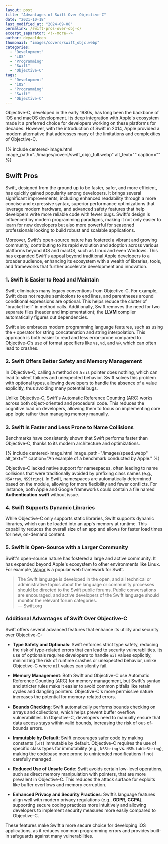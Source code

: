 ```yaml
---
layout: post
title: "Advantages of Swift Over Objective-C"
date: "2021-10-18"
last_modified_at: "2024-09-08"
permalink: /swift-pros-over-obj-c/
excerpt_separator: <!--more-->
author: deyaeldeen
thumbnail: "images/covers/swift_objc.webp"
categories: 
  - "Development"
  - "iOS"
  - "Programming"
  - "Swift"
  - "Objective-C"
tags: 
  - "Development"
  - "iOS"
  - "Programming"
  - "Swift"
  - "Objective-C"
---
```


Objective-C, developed in the early 1980s, has long been the backbone of iOS and macOS development. Its deep integration with Apple's ecosystem made it a preferred choice for developers working on these platforms for decades. However, with the introduction of Swift in 2014, Apple provided a modern alternative that addresses many of the limitations and complexities of Objective-C.

<!--more-->  

{%
 include centered-image.html 
 image_path="../images/covers/swift_objc_full.webp"
 alt_text="" 
 caption=""
%}


## Swift Pros

Swift, designed from the ground up to be faster, safer, and more efficient, has quickly gained popularity among developers. It brings several significant improvements, including enhanced readability through a more concise and expressive syntax, superior performance optimizations that leverage modern hardware, and advanced safety features that help developers write more reliable code with fewer bugs. Swift's design is influenced by modern programming paradigms, making it not only easier to learn for new developers but also more powerful for seasoned professionals looking to build robust and scalable applications.

Moreover, Swift's open-source nature has fostered a vibrant and growing community, contributing to its rapid evolution and adoption across various platforms beyond iOS and macOS, such as Linux and even Windows. This has expanded Swift's appeal beyond traditional Apple developers to a broader audience, enhancing its ecosystem with a wealth of libraries, tools, and frameworks that further accelerate development and innovation.

### 1. Swift is Easier to Read and Maintain

Swift eliminates many legacy conventions from Objective-C. For example, Swift does not require semicolons to end lines, and parentheses around conditional expressions are optional. This helps reduce the clutter of "bracket hell" in method calls. Additionally, Swift removes the need for two separate files (header and implementation); the **LLVM** compiler automatically figures out dependencies.

Swift also embraces modern programming language features, such as using the `+` operator for string concatenation and string interpolation. This approach is both easier to read and less error-prone compared to Objective-C’s use of format specifiers like `%s`, `%d`, and `%@`, which can often lead to crashes.

### 2. Swift Offers Better Safety and Memory Management

In Objective-C, calling a method on a `nil` pointer does nothing, which can lead to silent failures and unexpected behavior. Swift solves this problem with optional types, allowing developers to handle the absence of a value explicitly, thus avoiding many potential bugs.

Unlike Objective-C, Swift's Automatic Reference Counting (ARC) works across both object-oriented and procedural code. This reduces the cognitive load on developers, allowing them to focus on implementing core app logic rather than managing memory manually.

### 3. Swift is Faster and Less Prone to Name Collisions

Benchmarks have consistently shown that Swift performs faster than Objective-C, thanks to its modern architecture and optimizations.  

{%
 include centered-image.html 
 image_path="/images/speed.webp"
 alt_text="" 
 caption="An example of a benchmark conducted by Apple."
%}

Objective-C lacked native support for namespaces, often leading to name collisions that were traditionally avoided by prefixing class names (e.g., `NSArray`, `NSString`). In Swift, namespaces are automatically determined based on the module, allowing for more flexibility and fewer conflicts. For instance, both Apple and Google frameworks could contain a file named **Authentication.swift** without issue.

### 4. Swift Supports Dynamic Libraries

While Objective-C only supports static libraries, Swift supports dynamic libraries, which can be loaded into an app's memory at runtime. This capability reduces the overall size of an app and allows for faster load times for new, on-demand content.

### 5. Swift is Open-Source with a Larger Community

Swift's open-source nature has fostered a large and active community. It has expanded beyond Apple's ecosystem to other environments like Linux. For example, [Vapor](https://vapor.codes) is a popular web framework for Swift.

> The Swift language is developed in the open, and all technical or administrative topics about the language or community processes should be directed to the Swift public forums. Public conversations are encouraged, and active developers of the Swift language should monitor the relevant forum categories.  
> — Swift.org

### Additional Advantages of Swift Over Objective-C

Swift offers several advanced features that enhance its utility and security over Objective-C:

- **Type Safety and Optionals**: Swift enforces strict type safety, reducing the risk of type-related errors that can lead to security vulnerabilities. Its use of optionals requires developers to handle `nil` values explicitly, minimizing the risk of runtime crashes or unexpected behavior, unlike Objective-C where `nil` values can silently fail.

- **Memory Management**: Both Swift and Objective-C use Automatic Reference Counting (ARC) for memory management, but Swift's syntax and stricter rules make it easier to avoid common pitfalls like retain cycles and dangling pointers. Objective-C's more permissive nature increases the potential for memory-related errors.

- **Bounds Checking**: Swift automatically performs bounds checking on arrays and collections, which helps prevent buffer overflow vulnerabilities. In Objective-C, developers need to manually ensure that data access stays within valid bounds, increasing the risk of out-of-bounds errors.

- **Immutable by Default**: Swift encourages safer code by making constants (`let`) immutable by default. Objective-C requires the use of specific class types for immutability (e.g., `NSString` vs. `NSMutableString`), making the codebase more prone to unintended modifications if not carefully managed.

- **Reduced Use of Unsafe Code**: Swift avoids certain low-level operations, such as direct memory manipulation with pointers, that are more prevalent in Objective-C. This reduces the attack surface for exploits like buffer overflows and memory corruption.

- **Enhanced Privacy and Security Practices**: Swift’s language features align well with modern privacy regulations (e.g., **GDPR**, **CCPA**), supporting secure coding practices more intuitively and allowing developers to implement security measures more easily compared to Objective-C.

These features make Swift a more secure choice for developing iOS applications, as it reduces common programming errors and provides built-in safeguards against many vulnerabilities.
